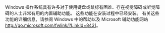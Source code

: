 <Token xmlns:xlink="http://www.w3.org/1999/xlink">Windows 操作系统具有许多对于使用键盘或鼠标有困难、存在视觉障碍或听觉障碍的人士非常有用的内置辅助功能。 这些功能在安装过程中已经安装。 有关这些功能的详细信息，请参阅 Windows 中的帮助以及 <externalLink xmlns="http://ddue.schemas.microsoft.com/authoring/2003/5"><linkText>Microsoft 辅助功能网站</linkText><linkUri>http://go.microsoft.com/fwlink/?LinkId=8431</linkUri></externalLink>。</Token>

<!--HONumber=Jul16_HO3-->


